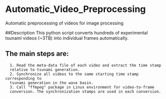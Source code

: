 # Automatic_Video_Preprocessing
Automatic preprocessing of videos for image processing


##Description
This python script converts hundreds of experimental tsunami videos (~3TB) into
individual frames automatically. 

## The main steps are:
      1. Read the meta-data file of each video and extract the time stamp
      relative to tsunami generation. 
      2. Synchronize all videos to the same starting time stamp corresponding to
      tsunami generation in the wave basin.
      3. Call "ffmpeg" package in Linux environment for video-to-frame
      conversion. The synchronization stamps are used in each conversion.
